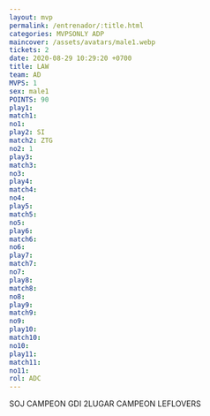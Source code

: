 ```yaml
---
layout: mvp
permalink: /entrenador/:title.html
categories: MVPSONLY ADP
maincover: /assets/avatars/male1.webp
tickets: 2
date: 2020-08-29 10:29:20 +0700
title: LAW
team: AD
MVPS: 1
sex: male1
POINTS: 90
play1: 
match1: 
no1: 
play2: SI
match2: ZTG
no2: 1
play3: 
match3: 
no3: 
play4: 
match4: 
no4: 
play5: 
match5: 
no5: 
play6: 
match6: 
no6: 
play7: 
match7: 
no7: 
play8: 
match8: 
no8: 
play9: 
match9: 
no9: 
play10: 
match10: 
no10: 
play11: 
match11: 
no11: 
rol: ADC
---
```

SOJ CAMPEON
GDI 2LUGAR 
CAMPEON LEFLOVERS